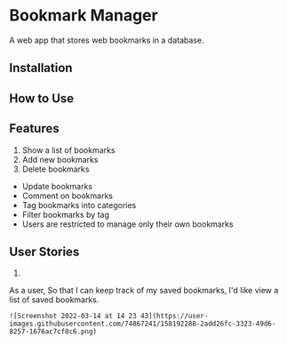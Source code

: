 # Bookmark Manager
A web app that stores web bookmarks in a database.

## Installation

## How to Use

## Features
1. Show a list of bookmarks
2. Add new bookmarks
3. Delete bookmarks
* Update bookmarks
* Comment on bookmarks
* Tag bookmarks into categories
* Filter bookmarks by tag
* Users are restricted to manage only their own bookmarks

## User Stories
1. ```
As a user,
So that I can keep track of my saved bookmarks,
I'd like view a list of saved bookmarks.
```
![Screenshot 2022-03-14 at 14 23 43](https://user-images.githubusercontent.com/74867241/158192288-2add26fc-3323-49d6-8257-1676ac7cf8c6.png)



